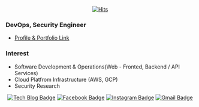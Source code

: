 <div align=center>
  
[![Hits](https://komarev.com/ghpvc/?username=jhye0n&label=Profile%20views&color=0e75b6&style=flat)](https://komarev.com)

</div>

### DevOps, Security Engineer
- [Profile & Portfolio Link](https://mypf.jhyeon.dev)

### Interest
- Software Development & Operations(Web - Fronted, Backend / API Services)
- Cloud Platfrom Infrastructure (AWS, GCP)
- Security Research

<div align=center>

[![Tech Blog Badge](http://img.shields.io/badge/-Tech%20blog-black?style=flat-square&logo=github&link=https://blog.jhyeon.dev/)](https://blog.jhyeon.dev/) 
[![Facebook Badge](https://img.shields.io/badge/-Facebook-1877f2?style=flat-square&logo=facebook&logoColor=white&link=https://www.facebook.com/jhyeonstory)](https://www.facebook.com/jhyeonstory) 
[![Instagram Badge](https://img.shields.io/badge/-Instagram-dd2a7b?style=flat-square&logo=instagram&logoColor=white&link=https://www.instagram.com/jhye3n_/)](https://www.instagram.com/jhye3n_/) 
[![Gmail Badge](https://img.shields.io/badge/-Gmail-d14836?style=flat-square&logo=Gmail&logoColor=white&link=mailto:stjhyeon@gmail.com)](mailto:stjhyeon@gmail.com)
</div>

